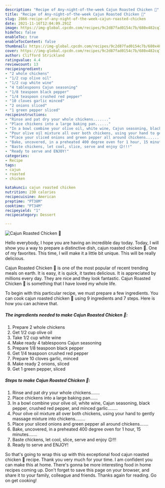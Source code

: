```yaml
---
description: "Recipe of Any-night-of-the-week Cajun Roasted Chicken 🐔"
title: "Recipe of Any-night-of-the-week Cajun Roasted Chicken 🐔"
slug: 2866-recipe-of-any-night-of-the-week-cajun-roasted-chicken
date: 2021-11-16T12:04:09.291Z
image: https://img-global.cpcdn.com/recipes/9c2d87fad0154c7b/680x482cq70/cajun-roasted-chicken-recipe-main-photo.jpg
hideToc: false
enableToc: true
enableTocContent: false
thumbnail: https://img-global.cpcdn.com/recipes/9c2d87fad0154c7b/680x482cq70/cajun-roasted-chicken-recipe-main-photo.jpg
cover: https://img-global.cpcdn.com/recipes/9c2d87fad0154c7b/680x482cq70/cajun-roasted-chicken-recipe-main-photo.jpg
author: Clifford Strickland
ratingvalue: 4.4
reviewcount: 13
recipeingredient:
- "2 whole chickens"
- "1/2 cup olive oil"
- "1/2 cup white wine"
- "4 tablespoons Cajun seasoning"
- "1/8 teaspoon black pepper"
- "1/4 teaspoon crushed red pepper"
- "10 cloves garlic minced"
- "2 onions sliced"
- "1 green pepper sliced"
recipeinstructions:
- "Rinse and pat dry your whole chickens......."
- "Place chickens into a large baking pan......"
- "In a bowl combine your olive oil, white wine, Cajun seasoning, black pepper, crushed red pepper, and minced garlic........"
- "Pour olive oil mixture all over both chickens, using your hand to gently massage mixture into chickens........"
- "Place your sliced onions and green pepper all around chickens......."
- "Bake, uncovered, in a preheated 400 degree oven for 1 hour, 15 minutes......."
- "Baste chickens, let cool, slice, serve and enjoy 😉!!!"
- "Ready to serve and ENJOY!"
categories:
- Recipe
tags:
- cajun
- roasted
- chicken

katakunci: cajun roasted chicken 
nutrition: 230 calories
recipecuisine: American
preptime: "PT38M"
cooktime: "PT34M"
recipeyield: "1"
recipecategory: Dessert

---
```



![Cajun Roasted Chicken 🐔](https://img-global.cpcdn.com/recipes/9c2d87fad0154c7b/680x482cq70/cajun-roasted-chicken-recipe-main-photo.jpg)

Hello everybody, I hope you are having an incredible day today. Today, I will show you a way to prepare a distinctive dish, cajun roasted chicken 🐔. One of my favorites. This time, I will make it a little bit unique. This will be really delicious.

Cajun Roasted Chicken 🐔 is one of the most popular of recent trending meals on earth. It is easy, it is quick, it tastes delicious. It is appreciated by millions every day. They are nice and they look fantastic. Cajun Roasted Chicken 🐔 is something that I have loved my whole life.




To begin with this particular recipe, we must prepare a few ingredients. You can cook cajun roasted chicken 🐔 using 9 ingredients and 7 steps. Here is how you can achieve that.

<!--inarticleads1-->

##### The ingredients needed to make Cajun Roasted Chicken 🐔:

1. Prepare 2 whole chickens
1. Get 1/2 cup olive oil
1. Take 1/2 cup white wine
1. Make ready 4 tablespoons Cajun seasoning
1. Prepare 1/8 teaspoon black pepper
1. Get 1/4 teaspoon crushed red pepper
1. Prepare 10 cloves garlic, minced
1. Make ready 2 onions, sliced
1. Get 1 green pepper, sliced




<!--inarticleads2-->

##### Steps to make Cajun Roasted Chicken 🐔:

1. Rinse and pat dry your whole chickens.......
1. Place chickens into a large baking pan......
1. In a bowl combine your olive oil, white wine, Cajun seasoning, black pepper, crushed red pepper, and minced garlic........
1. Pour olive oil mixture all over both chickens, using your hand to gently massage mixture into chickens........
1. Place your sliced onions and green pepper all around chickens.......
1. Bake, uncovered, in a preheated 400 degree oven for 1 hour, 15 minutes.......
1. Baste chickens, let cool, slice, serve and enjoy 😉!!!
1. Ready to serve and ENJOY!



So that's going to wrap this up with this exceptional food cajun roasted chicken 🐔 recipe. Thank you very much for your time. I am confident you can make this at home. There's gonna be more interesting food in home recipes coming up. Don't forget to save this page on your browser, and share it to your family, colleague and friends. Thanks again for reading. Go on get cooking!
